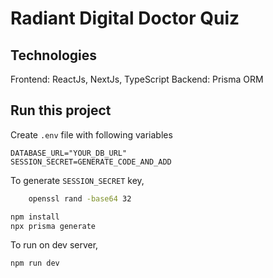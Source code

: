 # Radiant Digital Doctor Quiz

## Technologies

Frontend: ReactJs, NextJs, TypeScript
Backend: Prisma ORM

## Run this project

Create `.env` file with following variables

```
DATABASE_URL="YOUR_DB_URL"
SESSION_SECRET=GENERATE_CODE_AND_ADD

```

To generate `SESSION_SECRET` key,

```bash
    openssl rand -base64 32
```

```bash
npm install
npx prisma generate
```

To run on dev server,

```bash
npm run dev
```
